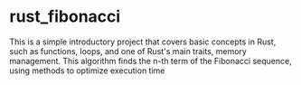 # rust_fibonacci
This is a simple introductory project that covers basic concepts in Rust, such as functions, loops, and one of Rust's main traits, memory management. This algorithm finds the n-th term of the Fibonacci sequence, using methods to optimize execution time
